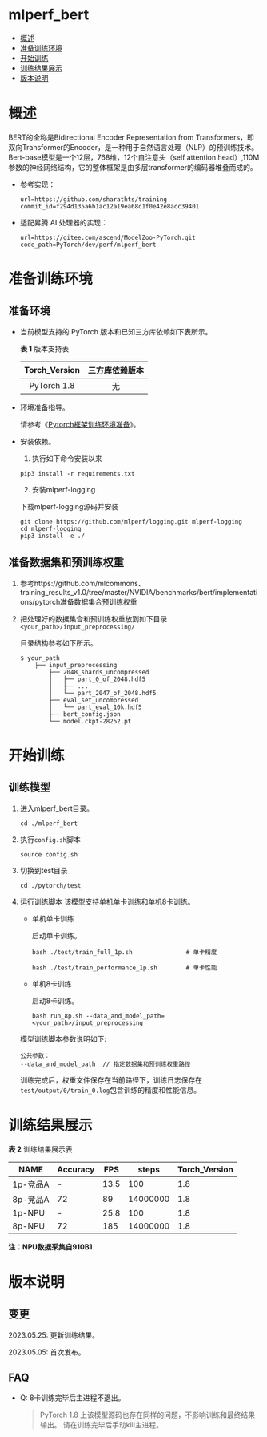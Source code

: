 # mlperf_bert
-   [概述](#概述)
-   [准备训练环境](#准备训练环境)
-   [开始训练](#开始训练)
-   [训练结果展示](#训练结果展示)
-   [版本说明](#版本说明)

# 概述

BERT的全称是Bidirectional Encoder Representation from Transformers，即双向Transformer的Encoder，是一种用于自然语言处理（NLP）的预训练技术。Bert-base模型是一个12层，768维，12个自注意头（self attention head）,110M参数的神经网络结构，它的整体框架是由多层transformer的编码器堆叠而成的。

- 参考实现：

  ```
  url=https://github.com/sharathts/training
  commit_id=f294d135a6b1ac12a19ea68c1f0e42e8acc39401
  ```

- 适配昇腾 AI 处理器的实现：

  ```
  url=https://gitee.com/ascend/ModelZoo-PyTorch.git
  code_path=PyTorch/dev/perf/mlperf_bert
  ```


# 准备训练环境

## 准备环境

- 当前模型支持的 PyTorch 版本和已知三方库依赖如下表所示。

  **表 1**  版本支持表
  
  | Torch_Version | 三方库依赖版本 |
  |:-------:| :----------------------: |
  |  PyTorch 1.8  |    无    |
  
- 环境准备指导。

  请参考《[Pytorch框架训练环境准备](https://www.hiascend.com/document/detail/zh/ModelZoo/pytorchframework/ptes)》。
  
- 安装依赖。

  1. 执行如下命令安装以来
  
  ```
  pip3 install -r requirements.txt
  ```
  2. 安装mlperf-logging
  
  下载mlperf-logging源码并安装 
  ```text
  git clone https://github.com/mlperf/logging.git mlperf-logging
  cd mlperf-logging
  pip3 install -e ./
  ```



## 准备数据集和预训练权重
1. 参考https://github.com/mlcommons、training_results_v1.0/tree/master/NVIDIA/benchmarks/bert/implementations/pytorch准备数据集合预训练权重
2. 把处理好的数据集合和预训练权重放到如下目录`<your_path>/input_preprocessing/`

   目录结构参考如下所示。

   ```
   $ your_path
       ├── input_preprocessing
           ├── 2048_shards_uncompressed
           │   ├── part_0_of_2048.hdf5
           │   ├── ...    
           │   └── part_2047_of_2048.hdf5
           ├── eval_set_uncompressed   
           │   └── part_eval_10k.hdf5
           ├── bert_config.json
           └── model.ckpt-28252.pt
   ```


# 开始训练

## 训练模型

1. 进入mlperf_bert目录。

   ```
   cd ./mlperf_bert
   ```

2. 执行`config.sh`脚本
   ```shell
   source config.sh
   ```
3. 切换到test目录
   ```shell
   cd ./pytorch/test
   ```
4. 运行训练脚本
   该模型支持单机单卡训练和单机8卡训练。

   - 单机单卡训练

     启动单卡训练。

     ```
     bash ./test/train_full_1p.sh               # 单卡精度
          
     bash ./test/train_performance_1p.sh        # 单卡性能
     ```
     
   - 单机8卡训练
     
     启动8卡训练。
        ```
        bash run_8p.sh --data_and_model_path=<your_path>/input_preprocessing
        ```


   模型训练脚本参数说明如下:
   ```
   公共参数：
   --data_and_model_path  // 指定数据集和预训练权重路径
   ```
   训练完成后，权重文件保存在当前路径下，训练日志保存在`test/output/0/train_0.log`包含训练的精度和性能信息。


# 训练结果展示

**表 2**  训练结果展示表

| NAME    | Accuracy | FPS  | steps    |  Torch_Version |
|---------|----------|------|----------|:--------------|
| 1p-竞品A  | -        | 13.5 | 100      |  1.8           |
| 8p-竞品A  | 72       | 89   | 14000000 |  1.8           |
| 1p-NPU  | -        | 25.8 | 100      |  1.8           |
| 8p-NPU  | 72       | 185  | 14000000 |  1.8           |

**注：NPU数据采集自910B1**

# 版本说明

## 变更

2023.05.25: 更新训练结果。

2023.05.05: 首次发布。

## FAQ

- Q: 8卡训练完毕后主进程不退出。
   > PyTorch 1.8 上该模型源码也存在同样的问题，不影响训练和最终结果输出。 请在训练完毕后手动kill主进程。
 
